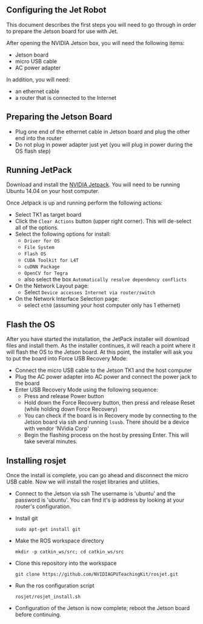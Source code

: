 ## Configuring the Jet Robot

This document describes the first steps you will need to go through in order to prepare
the Jetson board for use with Jet.

After opening the NVIDIA Jetson box, you will need the following items:

* Jetson board
* micro USB cable
* AC power adapter

In addition, you will need:

* an ethernet cable
* a router that is connected to the Internet

## Preparing the Jetson Board

* Plug one end of the ethernet cable in Jetson board and plug the other end into the router
* Do not plug in power adapter just yet (you will plug in power during the OS flash step)

## Running JetPack

Download and install the [NVIDIA Jetpack](https://developer.nvidia.com/embedded/jetpack).
You will need to be running Ubuntu 14.04 on your host computer.

Once Jetpack is up and running perform the following actions:

* Select TK1 as target board
* Click the `Clear Actions` button (upper right corner).  This will de-select all of the options.
* Select the following options for install:
  * `Driver for OS`
  * `File System`
  * `Flash OS`
  * `CUDA Toolkit for L4T`
  * `cuDNN Package`
  * `OpenCV for Tegra`
  * also select the box `Automatically resolve dependency conflicts`
* On the Network Layout page:
  * Select `Device accesses Internet via router/switch`
* On the Network Interface Selection page:
  * select `eth0` (assuming your host computer only has 1 ethernet)

## Flash the OS

After you have started the installation, the JetPack installer will download files and
install them.  As the installer continues, it will reach a point where it will flash the
OS to the Jetson board.  At this point, the installer will ask you to put the board into
Force USB Recovery Mode:

* Connect the micro USB cable to the Jetson TK1 and the host computer
* Plug the AC power adapter into AC power and connect the power jack to the board
* Enter USB Recovery Mode using the following sequence:
  * Press and release Power button
  * Hold down the Force Recovery button, then press and release Reset (while holding down Force Recovery)
  * You can check if the board is in Recovery mode by connecting to the Jetson board via ssh and running `lsusb`.  There should be a device with vendor 'NVidia Corp'
  * Begin the flashing process on the host by pressing Enter.  This will take several minutes.

## Installing rosjet

Once the install is complete, you can go ahead and disconnect the micro USB cable.  Now we will install the rosjet libraries and utilities.

* Connect to the Jetson via ssh
  The username is 'ubuntu' and the password is 'ubuntu'. You can find it's ip address by looking at your router's configuration.

* Install git

  `sudo apt-get install git`

* Make the ROS workspace directory

  `mkdir -p catkin_ws/src; cd catkin_ws/src`

* Clone this repository into the workspace

  `git clone https://github.com/NVIDIAGPUTeachingKit/rosjet.git`

* Run the ros configuration script

  `rosjet/rosjet_install.sh`

* Configuration of the Jetson is now complete; reboot the Jetson board before continuing.
